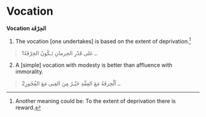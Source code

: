 Vocation
========

**Vocation الحِرْفَة**

1. The vocation [one undertakes] is based on the extent of
deprivation.[^1]

> 1ـ عَلى قَدْرِ الحِرمانِ تَـكُونُ الحِرْفَةُ.

2. A [simple] vocation with modesty is better than affluence with
immorality.

> 2ـ اَلْحِرفَةُ مَعَ العِفَّةِ خَيْـرٌ مِنَ الغِنى مَعَ الفُجُورِ.

[^1]: Another meaning could be: To the extent of deprivation there is
reward.


